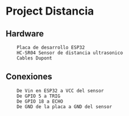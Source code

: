 #       Project Distancia

##      Hardware

        Placa de desarrollo ESP32
        HC-SR04 Sensor de distancia ultrasonico
        Cables Dupont

##      Conexiones

        De Vin en ESP32 a VCC del sensor
        De GPIO 5 a TRIG
        De GPIO 18 a ECHO
        De GND de la placa a GND del sensor

